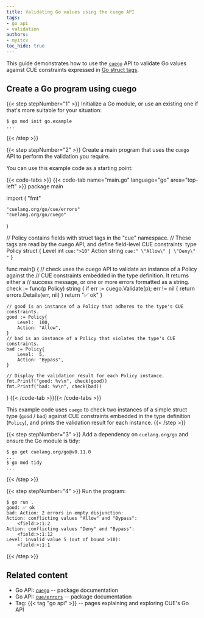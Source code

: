 ```yaml
---
title: Validating Go values using the cuego API
tags:
- go api
- validation
authors:
- myitcv
toc_hide: true
---
```


This guide demonstrates how to use the
[`cuego`](https://pkg.go.dev/cuelang.org/go/cuego#section-documentation)
API to validate Go values against CUE constraints expressed in
[Go struct tags](https://go.dev/ref/spec#Struct_types).

## Create a Go program using cuego

{{< step stepNumber="1" >}}
Initialize a Go module, or use an existing one if that's more suitable for your situation:

```text { title="TERMINAL" type="terminal" codeToCopy="Z28gbW9kIGluaXQgZ28uZXhhbXBsZQ==" }
$ go mod init go.example
...
```
{{< /step >}}

{{< step stepNumber="2" >}}
Create a main program that uses the `cuego` API to perform the validation you require.

You can use this example code as a starting point:

{{< code-tabs >}}
{{< code-tab name="main.go" language="go" area="top-left" >}}
package main

import (
	"fmt"

	"cuelang.org/go/cue/errors"
	"cuelang.org/go/cuego"
)

// Policy contains fields with struct tags in the "cue" namespace.
// These tags are read by the cuego API, and define field-level CUE constraints.
type Policy struct {
	Level  int    `cue:">10"`
	Action string `cue:" \"Allow\" | \"Deny\" "`
}

func main() {
	// check uses the cuego API to validate an instance of a Policy against the
	// CUE constraints embedded in the type definition. It returns either a
	// success message, or one or more errors formatted as a string.
	check := func(p Policy) string {
		if err := cuego.Validate(p); err != nil {
			return errors.Details(err, nil)
		}
		return "✅ ok"
	}

	// good is an instance of a Policy that adheres to the type's CUE constraints.
	good := Policy{
		Level:  100,
		Action: "Allow",
	}
	// bad is an instance of a Policy that violates the type's CUE constraints.
	bad := Policy{
		Level:  5,
		Action: "Bypass",
	}

	// Display the validation result for each Policy instance.
	fmt.Printf("good: %v\n", check(good))
	fmt.Printf("bad: %v\n", check(bad))
}
{{< /code-tab >}}{{< /code-tabs >}}

This example code uses `cuego`
to check two instances of a simple struct type (`good` / `bad`)
against CUE constraints embedded in the type definition (`Policy`),
and prints the validation result for each instance.
{{< /step >}}

{{< step stepNumber="3" >}}
Add a dependency on `cuelang.org/go` and ensure the Go module is tidy:

```text { title="TERMINAL" type="terminal" codeToCopy="Z28gZ2V0IGN1ZWxhbmcub3JnL2dvQHYwLjExLjAKZ28gbW9kIHRpZHk=" }
$ go get cuelang.org/go@v0.11.0
...
$ go mod tidy
...
```
{{< /step >}}


{{< step stepNumber="4" >}}
Run the program:

```text { title="TERMINAL" type="terminal" codeToCopy="Z28gcnVuIC4=" }
$ go run .
good: ✅ ok
bad: Action: 2 errors in empty disjunction:
Action: conflicting values "Allow" and "Bypass":
    <field:>:1:2
Action: conflicting values "Deny" and "Bypass":
    <field:>:1:12
Level: invalid value 5 (out of bound >10):
    <field:>:1:1

```
{{< /step >}}
## Related content

- Go API: [`cuego`](https://pkg.go.dev/cuelang.org/go/cuego#section-documentation) -- package documentation
- Go API: [`cue/errors`](https://pkg.go.dev/cuelang.org/go/cue/errors#section-documentation) -- package documentation
- Tag: {{< tag "go api" >}} -- pages explaining and exploring CUE's Go API
